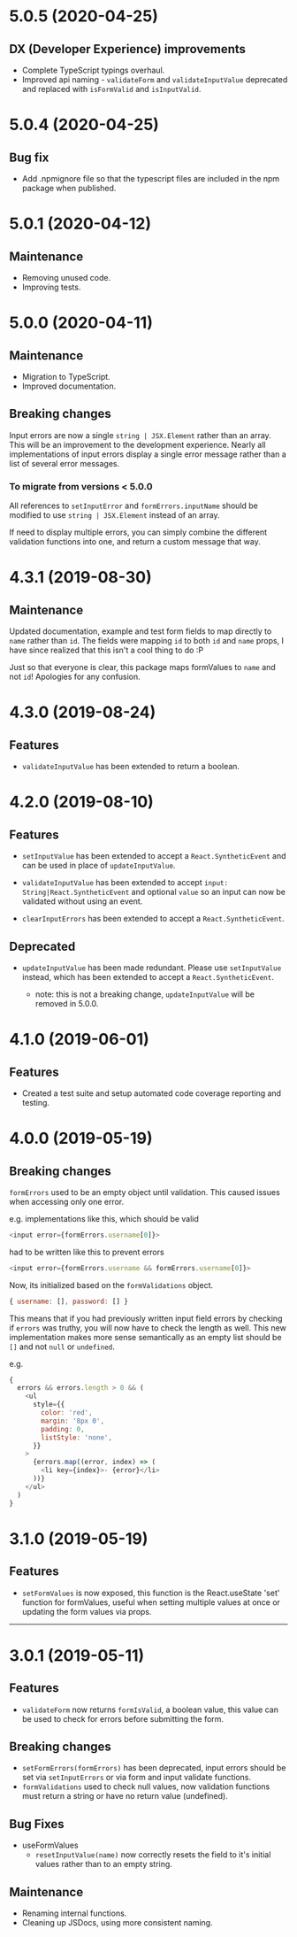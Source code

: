 # 5.0.5 (2020-04-25)

## DX (Developer Experience) improvements

- Complete TypeScript typings overhaul.
- Improved api naming - `validateForm` and `validateInputValue` deprecated and replaced with `isFormValid` and `isInputValid`.

# 5.0.4 (2020-04-25)

## Bug fix

- Add .npmignore file so that the typescript files are included in the npm package when published.

# 5.0.1 (2020-04-12)

## Maintenance

- Removing unused code.
- Improving tests.

# 5.0.0 (2020-04-11)

## Maintenance

- Migration to TypeScript.
- Improved documentation.

## Breaking changes

Input errors are now a single `string | JSX.Element` rather than an array. This will be an improvement to the development experience.
Nearly all implementations of input errors display a single error message rather than a list of several error messages.

### To migrate from versions < 5.0.0

All references to `setInputError` and `formErrors.inputName` should be modified to use `string | JSX.Element` instead of an array.

If need to display multiple errors, you can simply combine the different validation functions into one, and return a custom message that way.

# 4.3.1 (2019-08-30)

## Maintenance

Updated documentation, example and test form fields to map directly to `name` rather than `id`. The fields were mapping `id` to both `id` and `name` props, I have since realized that this isn't a cool thing to do :P

Just so that everyone is clear, this package maps formValues to `name` and not `id`! Apologies for any confusion.

# 4.3.0 (2019-08-24)

## Features

- `validateInputValue` has been extended to return a boolean.

# 4.2.0 (2019-08-10)

## Features

- `setInputValue` has been extended to accept a `React.SyntheticEvent` and can be used in place of `updateInputValue`.

- `validateInputValue` has been extended to accept `input: String|React.SyntheticEvent` and optional `value` so an input can now be validated without using an event.

- `clearInputErrors` has been extended to accept a `React.SyntheticEvent`.

## Deprecated

- `updateInputValue` has been made redundant. Please use `setInputValue` instead, which has been extended to accept a `React.SyntheticEvent`.

  - note: this is not a breaking change, `updateInputValue` will be removed in 5.0.0.

# 4.1.0 (2019-06-01)

## Features

- Created a test suite and setup automated code coverage reporting and testing.

# 4.0.0 (2019-05-19)

## Breaking changes

`formErrors` used to be an empty object until validation. This caused issues when accessing only one error.

e.g. implementations like this, which should be valid

```js
<input error={formErrors.username[0]}>
```

had to be written like this to prevent errors

```js
<input error={formErrors.username && formErrors.username[0]}>
```

Now, its initialized based on the `formValidations` object.

```js
{ username: [], password: [] }
```

This means that if you had previously written input field errors by checking if `errors` was truthy, you will now have to check the length as well. This new implementation makes more sense semantically as an empty list should be `[]` and not `null` or `undefined`.

e.g.

```js
{
  errors && errors.length > 0 && (
    <ul
      style={{
        color: 'red',
        margin: '8px 0',
        padding: 0,
        listStyle: 'none',
      }}
    >
      {errors.map((error, index) => (
        <li key={index}>- {error}</li>
      ))}
    </ul>
  )
}
```

# 3.1.0 (2019-05-19)

## Features

- `setFormValues` is now exposed, this function is the React.useState 'set' function for formValues, useful when setting multiple values at once or updating the form values via props.

---

# 3.0.1 (2019-05-11)

## Features

- `validateForm` now returns `formIsValid`, a boolean value, this value can be used to check for errors before submitting the form.

## Breaking changes

- `setFormErrors(formErrors)` has been deprecated, input errors should be set via `setInputErrors` or via form and input validate functions.
- `formValidations` used to check null values, now validation functions must return a string or have no return value (undefined).

## Bug Fixes

- useFormValues
  - `resetInputValue(name)` now correctly resets the field to it's initial values rather than to an empty string.

## Maintenance

- Renaming internal functions.
- Cleaning up JSDocs, using more consistent naming.
